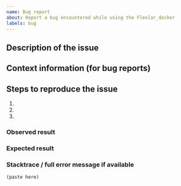 ```yaml
---
name: Bug report
about: Report a bug encountered while using the Flexlar_docker
labels: bug
---
```


<!--
Welcome to the flexlar_docker issue tracker! Before creating an issue, please heed the following:

1. Is your issue relevant to the flexlar_docker or the main Flexlar framework? https://github.com/flexlar/flexlar . if It's the latter, publish the issue there.
2. Use the search function before creating a new issue. Duplicates will be closed and directed to the original discussion.
3. When making a bug report, make sure you provide all the required information. The easier it is for maintainers to reproduce, the faster it'll be fixed.
4. If you think you know what the reason for the bug is, share it with us. Maybe put in a PR 😉
-->

## Description of the issue

## Context information (for bug reports)

## Steps to reproduce the issue

1.
2.
3.

### Observed result

### Expected result

### Stacktrace / full error message if available

```
(paste here)
```
